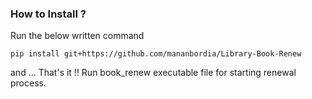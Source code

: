 <H3>How to Install ?</H3>
Run the below written command

   ```
   pip install git+https://github.com/mananbordia/Library-Book-Renew
   ```
   and ... That's it !!
Run book_renew executable file for starting renewal process.



